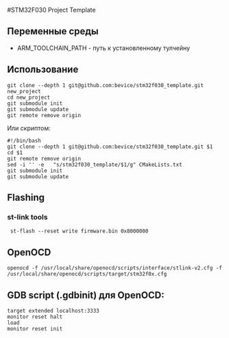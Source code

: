 
#STM32F030 Project Template

## Переменные среды 

* ARM_TOOLCHAIN_PATH - путь к установленному тулчейну 


## Использование

    git clone --depth 1 git@github.com:bevice/stm32f030_template.git new_project
    cd new_project 
    git submodule init
    git submodule update
    git remote remove origin
    
    
Или скриптом:
    
    #!/bin/bash
    git clone --depth 1 git@github.com:bevice/stm32f030_template.git $1
    cd $1
    git remote remove origin
    sed -i '' -e   "s/stm32f030_template/$1/g" CMakeLists.txt
    git submodule init
    git submodule update
    



## Flashing

### st-link tools
     st-flash --reset write firmware.bin 0x8000000


## OpenOCD

	openocd -f /usr/local/share/openocd/scripts/interface/stlink-v2.cfg -f /usr/local/share/openocd/scripts/target/stm32f0x.cfg 


## GDB script (.gdbinit) для OpenOCD:

	target extended localhost:3333
	monitor reset halt
	load
	monitor reset init
